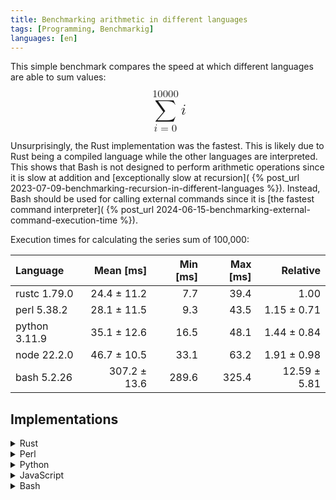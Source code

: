```yaml
---
title: Benchmarking arithmetic in different languages
tags: [Programming, Benchmarkig]
languages: [en]
---
```


This simple benchmark compares the speed at which different languages are able
to sum values:
<math display="block" style="font-size: x-large; margin: 0.5em;">
    <munderover>
        <mo>∑</mo>
        <mrow>
            <mi>i</mi>
            <mo>=</mo>
            <mn>0</mn>
        </mrow>
        <mn>10000</mn>
    </munderover>
    <mi>i</mi>
</math>

Unsurprisingly, the Rust implementation was the fastest. This is likely due to
Rust being a compiled language while the other languages are interpreted. This
shows that Bash is not designed to perform arithmetic operations since it is
slow at addition and [exceptionally slow at recursion](
{% post_url 2023-07-09-benchmarking-recursion-in-different-languages %}).
Instead, Bash should be used for calling external commands since it is [the
fastest command interpreter](
{% post_url 2024-06-15-benchmarking-external-command-execution-time %}).

Execution times for calculating the series sum of 100,000:

| Language      |    Mean [ms] | Min [ms] | Max [ms] |     Relative |
| :------------ | -----------: | -------: | -------: | -----------: |
| rustc 1.79.0  |  24.4 ± 11.2 |      7.7 |     39.4 |         1.00 |
| perl 5.38.2   |  28.1 ± 11.5 |      9.3 |     43.5 |  1.15 ± 0.71 |
| python 3.11.9 |  35.1 ± 12.6 |     16.5 |     48.1 |  1.44 ± 0.84 |
| node 22.2.0   |  46.7 ± 10.5 |     33.1 |     63.2 |  1.91 ± 0.98 |
| bash 5.2.26   | 307.2 ± 13.6 |    289.6 |    325.4 | 12.59 ± 5.81 |

## Implementations

<details>
<summary>Rust</summary>
{% highlight rust %}
{% include_relative assets/arithmetic.rs %}
{% endhighlight %}
</details>

<details>
<summary>Perl</summary>
{% highlight perl %}
{% include_relative assets/arithmetic.pl %}
{% endhighlight %}
</details>

<details>
<summary>Python</summary>
{% highlight python %}
{% include_relative assets/arithmetic.py %}
{% endhighlight %}
</details>

<details>
<summary>JavaScript</summary>
{% highlight javascript %}
{% include_relative assets/arithmetic.js %}
{% endhighlight %}
</details>

<details>
<summary>Bash</summary>
{% highlight bash %}
{% include_relative assets/arithmetic.sh %}
{% endhighlight %}
</details>
